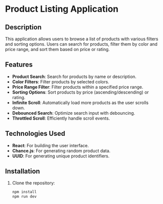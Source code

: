 # Product Listing Application

## Description

This application allows users to browse a list of products with various filters and sorting options. Users can search for products, filter them by color and price range, and sort them based on price or rating.

## Features

- **Product Search**: Search for products by name or description.
- **Color Filters**: Filter products by selected colors.
- **Price Range Filter**: Filter products within a specified price range.
- **Sorting Options**: Sort products by price (ascending/descending) or rating.
- **Infinite Scroll**: Automatically load more products as the user scrolls down.
- **Debounced Search**: Optimize search input with debouncing.
- **Throttled Scroll**: Efficiently handle scroll events.

## Technologies Used

- **React**: For building the user interface.
- **Chance.js**: For generating random product data.
- **UUID**: For generating unique product identifiers.

## Installation

1. Clone the repository:
   ```bash
   npm install
   npm run dev
